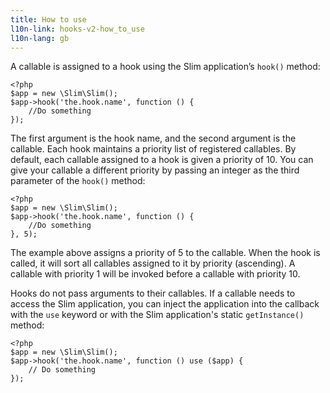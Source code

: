 ```yaml
---
title: How to use
l10n-link: hooks-v2-how_to_use
l10n-lang: gb
---
```

A callable is assigned to a hook using the Slim application’s `hook()` method:

    <?php
    $app = new \Slim\Slim();
    $app->hook('the.hook.name', function () {
        //Do something
    });

The first argument is the hook name, and the second argument is the callable. Each hook maintains a priority
list of registered callables. By default, each callable assigned to a hook is given a priority of 10. You can give
your callable a different priority by passing an integer as the third parameter of the `hook()` method:

    <?php
    $app = new \Slim\Slim();
    $app->hook('the.hook.name', function () {
        //Do something
    }, 5);

The example above assigns a priority of 5 to the callable. When the hook is called, it will sort all callables
assigned to it by priority (ascending). A callable with priority 1 will be invoked before a callable with priority 10.

Hooks do not pass arguments to their callables. If a callable needs to access the Slim application, you can inject
the application into the callback with the `use` keyword or with the Slim application's static `getInstance()` method:

    <?php
    $app = new \Slim\Slim();
    $app->hook('the.hook.name', function () use ($app) {
        // Do something
    });
